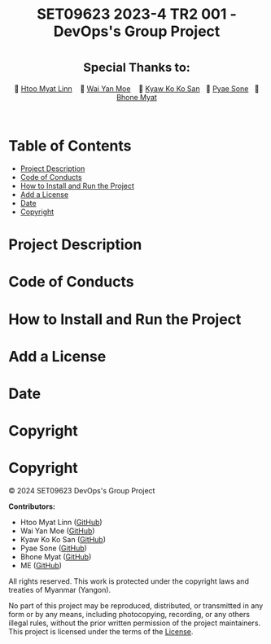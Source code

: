 <div align="center">
  <h1>SET09623 2023-4 TR2 001 - DevOps's Group Project</h1>
  <h1><sup>Special Thanks to:</sup></h1>

  🌟 [Htoo Myat Linn](https://github.com/johndoe) &nbsp;&nbsp; 🌟 [Wai Yan Moe](https://github.com/janesmith) &nbsp;&nbsp; 🌟 [Kyaw Ko Ko San](https://github.com/bobjohnson)&nbsp;&nbsp; 🌟 [Pyae Sone](https://github.com/bobjohnson)&nbsp;&nbsp; 🌟 [Bhone Myat](https://github.com/bobjohnson)
</div><br>

<h1>Table of Contents</h1>

- [Project Description](#project-description)
- [Code of Conducts](#code-of-conducts)
- [How to Install and Run the Project](#how-to-install-and-run-the-project)
- [Add a License](#add-a-license)
- [Date](#date)
- [Copyright](#copyright)

# Project Description
# Code of Conducts

# How to Install and Run the Project
# Add a License
# Date
# Copyright
# Copyright

&copy; 2024 SET09623 DevOps's Group Project

**Contributors:**
- Htoo Myat Linn ([GitHub](https://github.com/johndoe))
- Wai Yan Moe ([GitHub](https://github.com/janesmith))
- Kyaw Ko Ko San ([GitHub](https://github.com/bobjohnson))
- Pyae Sone ([GitHub](https://github.com/bobjohnson))
- Bhone Myat ([GitHub](https://github.com/bobjohnson))
- ME ([GitHub](https://github.com/bobjohnson))

All rights reserved. This work is protected under the copyright laws and treaties of Myanmar (Yangon).

No part of this project may be reproduced, distributed, or transmitted in any form or by any means, including photocopying, recording, or any others  illegal rules, without the prior written permission of the project maintainers. This project is licensed under the terms of the [License](LICENSE).




